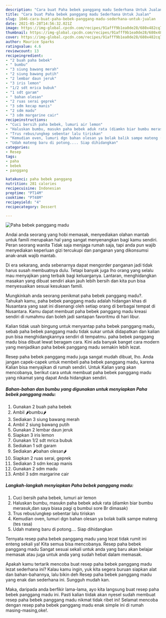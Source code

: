 ```yaml
---
description: "Cara buat Paha bebek panggang madu Sederhana Untuk Jualan"
title: "Cara buat Paha bebek panggang madu Sederhana Untuk Jualan"
slug: 1046-cara-buat-paha-bebek-panggang-madu-sederhana-untuk-jualan
date: 2021-05-28T14:56:32.021Z
image: https://img-global.cpcdn.com/recipes/91afff9b1ea0de28/680x482cq70/paha-bebek-panggang-madu-foto-resep-utama.jpg
thumbnail: https://img-global.cpcdn.com/recipes/91afff9b1ea0de28/680x482cq70/paha-bebek-panggang-madu-foto-resep-utama.jpg
cover: https://img-global.cpcdn.com/recipes/91afff9b1ea0de28/680x482cq70/paha-bebek-panggang-madu-foto-resep-utama.jpg
author: Maurice Sparks
ratingvalue: 4.6
reviewcount: 13
recipeingredient:
- "2 buah paha bebek"
- " bumbu"
- "3 siung bawang merah"
- "2 siung bawang putih"
- "2 lembar daun jeruk"
- "3 iris lemon"
- "1/2 sdt mrica bubuk"
- "1 sdt garam"
- " bahan olesan"
- "2 ruas serai geprek"
- "3 sdm kecap manis"
- "2 sdm madu"
- "3 sdm margarine cair"
recipeinstructions:
- "Cuci bersih paha bebek, lumuri air lemon"
- "Haluskan bumbu, masukn paha bebek aduk rata (diamkn biar bumbu merasuk,dan saya biasa pagi q bumbui sore Br dimasak)"
- "Trus rebus/ungkep sebentar lalu tiriskan"
- "Kemudian oven, lumuri dgn bahan olesan ya bolak balik sampe mateng (tes rasa)"
- "Udah mateng baru di potong.... Siap dihidangkan"
categories:
- Resep
tags:
- paha
- bebek
- panggang

katakunci: paha bebek panggang 
nutrition: 281 calories
recipecuisine: Indonesian
preptime: "PT14M"
cooktime: "PT48M"
recipeyield: "4"
recipecategory: Dessert

---
```



![Paha bebek panggang madu](https://img-global.cpcdn.com/recipes/91afff9b1ea0de28/680x482cq70/paha-bebek-panggang-madu-foto-resep-utama.jpg)

Andai anda seorang yang hobi memasak, menyediakan olahan mantab untuk famili merupakan hal yang sangat menyenangkan bagi kamu sendiri. Peran seorang  wanita Tidak saja menjaga rumah saja, tapi anda pun wajib menyediakan keperluan gizi tercukupi dan panganan yang dikonsumsi anak-anak wajib mantab.

Di era  sekarang, anda sebenarnya dapat mengorder panganan jadi tidak harus susah membuatnya dulu. Tetapi banyak juga lho orang yang selalu mau menyajikan yang terbaik bagi keluarganya. Lantaran, menghidangkan masakan yang dibuat sendiri akan jauh lebih bersih dan kita pun bisa menyesuaikan sesuai kesukaan famili. 



Mungkinkah anda seorang penikmat paha bebek panggang madu?. Tahukah kamu, paha bebek panggang madu adalah hidangan khas di Nusantara yang saat ini disenangi oleh setiap orang di berbagai tempat di Nusantara. Kamu dapat membuat paha bebek panggang madu kreasi sendiri di rumahmu dan boleh jadi santapan favoritmu di hari libur.

Kalian tidak usah bingung untuk menyantap paha bebek panggang madu, sebab paha bebek panggang madu tidak sukar untuk didapatkan dan kalian pun bisa menghidangkannya sendiri di tempatmu. paha bebek panggang madu bisa dibuat lewat beragam cara. Kini ada banyak banget cara modern yang menjadikan paha bebek panggang madu semakin lebih lezat.

Resep paha bebek panggang madu juga sangat mudah dibuat, lho. Anda jangan capek-capek untuk membeli paha bebek panggang madu, karena Kalian bisa menyajikan di rumah sendiri. Untuk Kalian yang akan mencobanya, berikut cara untuk membuat paha bebek panggang madu yang nikamat yang dapat Anda hidangkan sendiri.

<!--inarticleads1-->

##### Bahan-bahan dan bumbu yang digunakan untuk menyiapkan Paha bebek panggang madu:

1. Gunakan 2 buah paha bebek
1. Ambil  🌶bumbu🌶
1. Sediakan 3 siung bawang merah
1. Ambil 2 siung bawang putih
1. Gunakan 2 lembar daun jeruk
1. Siapkan 3 iris lemon
1. Gunakan 1/2 sdt mrica bubuk
1. Sediakan 1 sdt garam
1. Sediakan  🌶bahan olesan🌶
1. Siapkan 2 ruas serai, geprek
1. Sediakan 3 sdm kecap manis
1. Gunakan 2 sdm madu
1. Ambil 3 sdm margarine cair




<!--inarticleads2-->

##### Langkah-langkah menyiapkan Paha bebek panggang madu:

1. Cuci bersih paha bebek, lumuri air lemon
1. Haluskan bumbu, masukn paha bebek aduk rata (diamkn biar bumbu merasuk,dan saya biasa pagi q bumbui sore Br dimasak)
1. Trus rebus/ungkep sebentar lalu tiriskan
1. Kemudian oven, lumuri dgn bahan olesan ya bolak balik sampe mateng (tes rasa)
1. Udah mateng baru di potong.... Siap dihidangkan




Ternyata resep paha bebek panggang madu yang lezat tidak rumit ini enteng sekali ya! Kita semua bisa mencobanya. Resep paha bebek panggang madu Sangat sesuai sekali untuk anda yang baru akan belajar memasak atau juga untuk anda yang sudah hebat dalam memasak.

Apakah kamu tertarik mencoba buat resep paha bebek panggang madu lezat sederhana ini? Kalau kamu ingin, yuk kita segera buruan siapkan alat dan bahan-bahannya, lalu bikin deh Resep paha bebek panggang madu yang enak dan sederhana ini. Sungguh mudah kan. 

Maka, daripada anda berfikir lama-lama, ayo kita langsung buat resep paha bebek panggang madu ini. Pasti kalian tiidak akan nyesel sudah membuat resep paha bebek panggang madu nikmat tidak ribet ini! Selamat mencoba dengan resep paha bebek panggang madu enak simple ini di rumah masing-masing,oke!.


